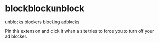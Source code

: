 # blockblockunblock
 unblocks blockers blocking adblocks

 Pin this extension and click it when a site tries to force you to turn off your ad blocker.
